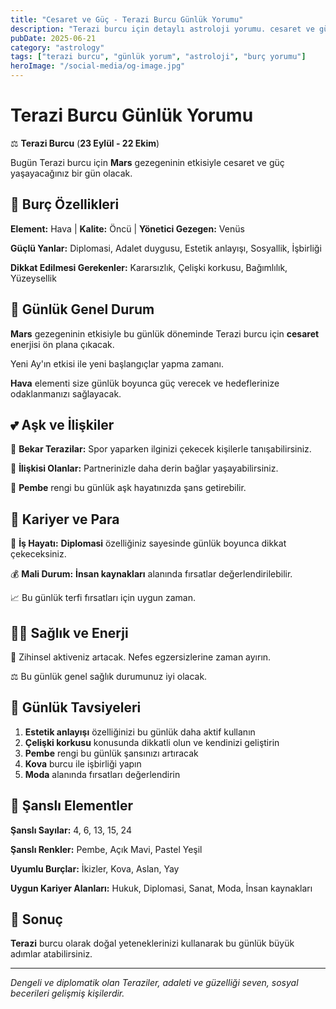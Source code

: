 ```yaml
---
title: "Cesaret ve Güç - Terazi Burcu Günlük Yorumu"
description: "Terazi burcu için detaylı astroloji yorumu. cesaret ve güç konusunda rehberlik."
pubDate: 2025-06-21
category: "astrology"
tags: ["terazi burcu", "günlük yorum", "astroloji", "burç yorumu"]
heroImage: "/social-media/og-image.jpg"
---
```


# Terazi Burcu Günlük Yorumu

⚖️ **Terazi Burcu** (**23 Eylül - 22 Ekim**)

Bugün Terazi burcu için **Mars** gezegeninin etkisiyle cesaret ve güç yaşayacağınız bir gün olacak.

## 🌟 Burç Özellikleri

**Element:** Hava | **Kalite:** Öncü | **Yönetici Gezegen:** Venüs

**Güçlü Yanlar:** Diplomasi, Adalet duygusu, Estetik anlayışı, Sosyallik, İşbirliği

**Dikkat Edilmesi Gerekenler:** Kararsızlık, Çelişki korkusu, Bağımlılık, Yüzeysellik

## 💫 Günlük Genel Durum

**Mars** gezegeninin etkisiyle bu günlük döneminde Terazi burcu için **cesaret** enerjisi ön plana çıkacak.

Yeni Ay'ın etkisi ile yeni başlangıçlar yapma zamanı.

**Hava** elementi size günlük boyunca güç verecek ve hedeflerinize odaklanmanızı sağlayacak.

## 💕 Aşk ve İlişkiler

💖 **Bekar Terazilar:** Spor yaparken ilginizi çekecek kişilerle tanışabilirsiniz.

💑 **İlişkisi Olanlar:** Partnerinizle daha derin bağlar yaşayabilirsiniz.

🌹 **Pembe** rengi bu günlük aşk hayatınızda şans getirebilir.

## 💼 Kariyer ve Para

🚀 **İş Hayatı:** **Diplomasi** özelliğiniz sayesinde günlük boyunca dikkat çekeceksiniz.

💰 **Mali Durum:** **İnsan kaynakları** alanında fırsatlar değerlendirilebilir.

📈 Bu günlük terfi fırsatları için uygun zaman.

## 🏃‍♀️ Sağlık ve Enerji

💨 Zihinsel aktiveniz artacak. Nefes egzersizlerine zaman ayırın.

⚖️ Bu günlük genel sağlık durumunuz iyi olacak.

## 🎯 Günlük Tavsiyeleri

1. **Estetik anlayışı** özelliğinizi bu günlük daha aktif kullanın
2. **Çelişki korkusu** konusunda dikkatli olun ve kendinizi geliştirin
3. **Pembe** rengi bu günlük şansınızı artıracak
4. **Kova** burcu ile işbirliği yapın
5. **Moda** alanında fırsatları değerlendirin

## 🔮 Şanslı Elementler

**Şanslı Sayılar:** 4, 6, 13, 15, 24

**Şanslı Renkler:** Pembe, Açık Mavi, Pastel Yeşil

**Uyumlu Burçlar:** İkizler, Kova, Aslan, Yay

**Uygun Kariyer Alanları:** Hukuk, Diplomasi, Sanat, Moda, İnsan kaynakları

## 💫 Sonuç

**Terazi** burcu olarak doğal yeteneklerinizi kullanarak bu günlük büyük adımlar atabilirsiniz.

---

*Dengeli ve diplomatik olan Teraziler, adaleti ve güzelliği seven, sosyal becerileri gelişmiş kişilerdir.*
